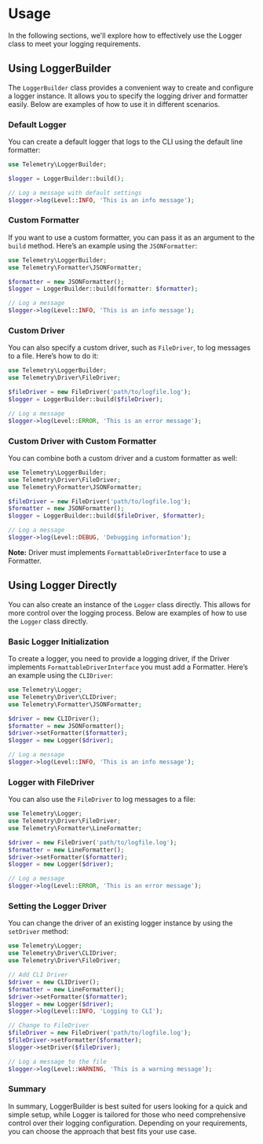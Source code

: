 # Usage

In the following sections, we'll explore how to effectively use the Logger class to meet your logging requirements.

## Using LoggerBuilder

The `LoggerBuilder` class provides a convenient way to create and configure a logger instance. It allows you to specify the logging driver and formatter easily. Below are examples of how to use it in different scenarios.

### Default Logger

You can create a default logger that logs to the CLI using the default line formatter:

```php
use Telemetry\LoggerBuilder;

$logger = LoggerBuilder::build();

// Log a message with default settings
$logger->log(Level::INFO, 'This is an info message');
```

### Custom Formatter

If you want to use a custom formatter, you can pass it as an argument to the `build` method. Here’s an example using the `JSONFormatter`:

```php
use Telemetry\LoggerBuilder;
use Telemetry\Formatter\JSONFormatter;

$formatter = new JSONFormatter();
$logger = LoggerBuilder::build(formatter: $formatter);

// Log a message
$logger->log(Level::INFO, 'This is an info message');
```

### Custom Driver

You can also specify a custom driver, such as `FileDriver`, to log messages to a file. Here’s how to do it:

```php
use Telemetry\LoggerBuilder;
use Telemetry\Driver\FileDriver;

$fileDriver = new FileDriver('path/to/logfile.log');
$logger = LoggerBuilder::build($fileDriver);

// Log a message
$logger->log(Level::ERROR, 'This is an error message');
```

### Custom Driver with Custom Formatter

You can combine both a custom driver and a custom formatter as well:

```php
use Telemetry\LoggerBuilder;
use Telemetry\Driver\FileDriver;
use Telemetry\Formatter\JSONFormatter;

$fileDriver = new FileDriver('path/to/logfile.log');
$formatter = new JSONFormatter();
$logger = LoggerBuilder::build($fileDriver, $formatter);

// Log a message
$logger->log(Level::DEBUG, 'Debugging information');
```

__Note:__ Driver must implements `FormattableDriverInterface` to use a Formatter.

## Using Logger Directly

You can also create an instance of the `Logger` class directly. This allows for more control over the logging process. Below are examples of how to use the `Logger` class directly.

### Basic Logger Initialization

To create a logger, you need to provide a logging driver, if the Driver implements `FormattableDriverInterface` you must add a Formatter. Here’s an example using the `CLIDriver`:

```php
use Telemetry\Logger;
use Telemetry\Driver\CLIDriver;
use Telemetry\Formatter\JSONFormatter;

$driver = new CLIDriver();
$formatter = new JSONFormatter();
$driver->setFormatter($formatter);
$logger = new Logger($driver);

// Log a message
$logger->log(Level::INFO, 'This is an info message');
```

### Logger with FileDriver

You can also use the `FileDriver` to log messages to a file:

```php
use Telemetry\Logger;
use Telemetry\Driver\FileDriver;
use Telemetry\Formatter\LineFormatter;

$driver = new FileDriver('path/to/logfile.log');
$formatter = new LineFormatter();
$driver->setFormatter($formatter);
$logger = new Logger($driver);

// Log a message
$logger->log(Level::ERROR, 'This is an error message');
```

### Setting the Logger Driver

You can change the driver of an existing logger instance by using the `setDriver` method:

```php
use Telemetry\Logger;
use Telemetry\Driver\CLIDriver;
use Telemetry\Driver\FileDriver;

// Add CLI Driver
$driver = new CLIDriver();
$formatter = new LineFormatter();
$driver->setFormatter($formatter);
$logger = new Logger($driver);
$logger->log(Level::INFO, 'Logging to CLI');

// Change to FileDriver
$fileDriver = new FileDriver('path/to/logfile.log');
$fileDriver->setFormatter($formatter);
$logger->setDriver($fileDriver);

// Log a message to the file
$logger->log(Level::WARNING, 'This is a warning message');
```

### Summary
In summary, LoggerBuilder is best suited for users looking for a quick and simple setup, while Logger is tailored for those who need comprehensive control over their logging configuration. Depending on your requirements, you can choose the approach that best fits your use case.